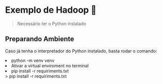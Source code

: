# Exemplo de Hadoop 🐍

> Necessário ter o Python instalado

## Preparando Ambiente
Caso já tenha o interpretador do Python instalado, basta rodar o comando:
<li>python -m venv venv</li>
<li>Ativar a virtual enviroment no terminal </li>
<li>pip install -r requiriments.txt</li>
> pip install -r requiriments.txt
